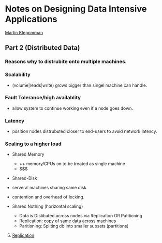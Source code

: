 # Notes on Designing Data Intensive Applications
[Martin Kleppmman](https://dataintensive.net/)

## Part 2 (Distributed Data)
### Reasons why to distrubite onto multiple machines.
### Scalability
  - (volume|reads|write) grows bigger than singel machine can handle.
### Fault Tolerance/high availablity
  - allow system to continue working even if a node goes down.
### Latency
  - position nodes distrubuted closer to end-users to avoid network latency.

### Scaling to a higher load
  - Shared Memory
    - ++ memory/CPUs on to be treated as single machine
    - $$$
  - Shared-Disk
  - serveral machines sharing same disk.
  - contention and overhead of locking.

- Shared Nothing (horizontal scaling)
  - Data is Distibuted across nodes via Replication OR Patitioning
  - Replication: copy of same data across machines
  - Paritioning: Spliting db into smaller subsets (partitions)
5. [Replication](./ch5.md)